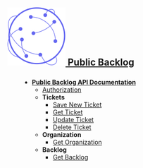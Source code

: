 <a class="a-logo" href="https://www.publicbacklog.com/">
    <h2 class="h2-logo">
        <img class="img-logo" src="/assets/white_bg_pb_logo.svg">
        <span class="text-logo">Public Backlog</span>
    </h2>
    <h2 style="font-size: 1.875rem; font-weight: 600; margin: auto; display: none;">
        <img style="display: inline-block; margin-top: -0.25rem;" src="/assets/white_bg_pb_logo.svg">
    </h2>
</a>

<div style="margin-top:1.5rem; padding-left:2rem;">

- **[Public Backlog API Documentation](/?id=public-backlog-api-documentation)**
  - [Authorization](/?id=authorization.md)
  - **Tickets**
    - [Save New Ticket](/?id=save-new-ticket.md)
    - [Get Ticket](/?id=get-ticket.md)
    - [Update Ticket](/?id=update-ticket.md)
    - [Delete Ticket](/?id=delete-ticket.md)
  - **Organization**
    - [Get Organization](/?id=get-organization.md)
  - **Backlog**
    - [Get Backlog](/?id=get-backlog.md)

</div>